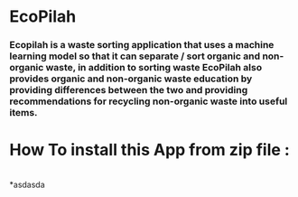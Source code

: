 <h1 align="left">EcoPilah</h1>
<h3 align="left">Ecopilah is a waste sorting application that uses a machine learning model so that it can separate / sort organic and non-organic waste, in addition to sorting waste EcoPilah also provides organic and non-organic waste education by providing differences between the two and providing recommendations for recycling non-organic waste into useful items.</h3>
<h1 align="left">How To install this App from zip file :</h1> <br>
*asdasda
